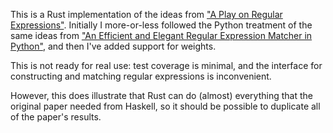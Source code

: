 This is a Rust implementation of the ideas from ["A Play on Regular
Expressions"](http://sebfisch.github.io/haskell-regexp/). Initially I
more-or-less followed the Python treatment of the same ideas from ["An
Efficient and Elegant Regular Expression Matcher in
Python"](https://morepypy.blogspot.com/2010/05/efficient-and-elegant-regular.html),
and then I've added support for weights.

This is not ready for real use: test coverage is minimal, and the
interface for constructing and matching regular expressions is
inconvenient.

However, this does illustrate that Rust can do (almost) everything that
the original paper needed from Haskell, so it should be possible to
duplicate all of the paper's results.

